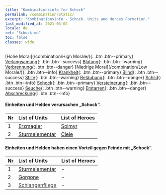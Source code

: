 ```yaml
---
title: "Kombinationsinfo for Schock"
permalink: /combination/Static/
excerpt: "Kombinationsinfo - Schock. Units and Heroes Formation."
last_modified_at: 2021-03-02
locale: de
ref: "Schock.md"
toc: false
classes: wide
---
```


  [Hohe Moral](/combination/High Morale/){: .btn .btn--primary} [Verlangsamung](/combination/Slow/){: .btn .btn--success} [Blutung](/combination/Bleeding/){: .btn .btn--warning} [Verbrennung](/combination/Burning/){: .btn .btn--danger} [Niedrige Moral](/combination/Low Morale/){: .btn .btn--info} [Krankheit](/combination/Disease/){: .btn .btn--primary} [Blind](/combination/Blind/){: .btn .btn--success} [Stille](/combination/Silence/){: .btn .btn--warning} [Betäubung](/combination/Stun/){: .btn .btn--danger} [Schild](/combination/Shield/){: .btn .btn--info} [Schock](/combination/Static/){: .btn .btn--primary} [Versteinerung](/combination/Petrify/){: .btn .btn--success} [Seuche](/combination/Plague/){: .btn .btn--warning} [Erstarren](/combination/Freeze/){: .btn .btn--danger} [Abschreckung](/combination/Deterrence/){: .btn .btn--info} 


#### Einheiten und Helden verursachen „Schock“.

  | Nr |  List of Units  | List of Heroes | 
  |:---|:----------------|:---------------| 
  | 1 | [Erzmagier](/units/Erzmagier/) | [Solmyr](/heroes/Solmyr/) |
  | 2 | [Sturmelementar](/units/Sturmelementar/) | [Ciele](/heroes/Ciele/) |


#### Einheiten und Helden haben einen Vorteil gegen Feinde mit „Schock“.

  | Nr |  List of Units  | List of Heroes | 
  |:---|:----------------|:---------------| 
  | 1 | [Sturmelementar](/units/Sturmelementar/) | - |
  | 2 | [Gorgone](/units/Gorgone/) | - |
  | 3 | [Schlangenfliege](/units/Schlangenfliege/) | - |
